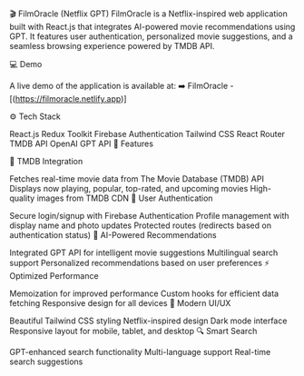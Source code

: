 🎬 FilmOracle (Netflix GPT)
FilmOracle is a Netflix-inspired web application built with React.js that integrates AI-powered movie recommendations using GPT. It features user authentication, personalized movie suggestions, and a seamless browsing experience powered by TMDB API.

💻 Demo

A live demo of the application is available at:
➡️ FilmOracle - [(https://filmoracle.netlify.app)]

⚙️ Tech Stack 

React.js
Redux Toolkit
Firebase Authentication
Tailwind CSS
React Router
TMDB API
OpenAI GPT API
🚀 Features

🎥 TMDB Integration

Fetches real-time movie data from The Movie Database (TMDB) API
Displays now playing, popular, top-rated, and upcoming movies
High-quality images from TMDB CDN
🔐 User Authentication

Secure login/signup with Firebase Authentication
Profile management with display name and photo updates
Protected routes (redirects based on authentication status)
🤖 AI-Powered Recommendations

Integrated GPT API for intelligent movie suggestions
Multilingual search support
Personalized recommendations based on user preferences
⚡ Optimized Performance

Memoization for improved performance
Custom hooks for efficient data fetching
Responsive design for all devices
🎨 Modern UI/UX

Beautiful Tailwind CSS styling
Netflix-inspired design
Dark mode interface
Responsive layout for mobile, tablet, and desktop
🔍 Smart Search

GPT-enhanced search functionality
Multi-language support
Real-time search suggestions
